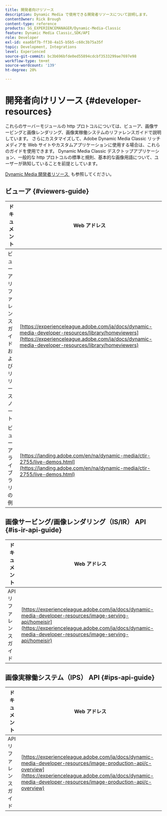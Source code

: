 ```yaml
---
title: 開発者向けリソース
description: Dynamic Media で使用できる開発者リソースについて説明します。
contentOwner: Rick Brough
content-type: reference
products: SG_EXPERIENCEMANAGER/Dynamic-Media-Classic
feature: Dynamic Media Classic,SDK/API
role: Developer
exl-id: eaa6bf7b-ff38-4a15-b5b5-c60c3b75a35f
topic: Development, Integrations
level: Experienced
source-git-commit: bc3b696bfde0ed55894cdcbf3533299ae7697e98
workflow-type: tm+mt
source-wordcount: '139'
ht-degree: 20%

---
```


# 開発者向けリソース {#developer-resources}

これらのサーバーモジュールの http プロトコルについては、ビューア、画像サービングと画像レンダリング、画像実稼働システムのリファレンスガイドで説明しています。 さらにカスタマイズして、Adobe Dynamic Media Classic リッチメディアを Web サイトやカスタムアプリケーションに使用する場合は、これらのガイドを使用できます。 Dynamic Media Classic デスクトップアプリケーション、一般的な http プロトコルの標準と規則、基本的な画像用語について、ユーザーが熟知していることを前提としています。

[Dynamic Media 開発者リソース &#x200B;](https://experienceleague.adobe.com/ja/docs/dynamic-media-developer-resources) も参照してください。

## ビューア {#viewers-guide}

| ドキュメント | Web アドレス |
| --- | --- |
| ビューアリファレンスガイドおよびリリースノート | [https://experienceleague.adobe.com/ja/docs/dynamic-media-developer-resources/library/homeviewers](https://experienceleague.adobe.com/ja/docs/dynamic-media-developer-resources/library/homeviewers) |
| ビューアライブラリの例 | [https://landing.adobe.com/en/na/dynamic-media/ctir-2755/live-demos.html](https://landing.adobe.com/en/na/dynamic-media/ctir-2755/live-demos.html) |

## 画像サービング/画像レンダリング（IS/IR） API {#is-ir-api-guide}

| ドキュメント | Web アドレス |
| --- | --- |
| API リファレンスガイド | [https://experienceleague.adobe.com/ja/docs/dynamic-media-developer-resources/image-serving-api/homeisir](https://experienceleague.adobe.com/ja/docs/dynamic-media-developer-resources/image-serving-api/homeisir) |

## 画像実稼働システム（IPS） API {#ips-api-guide}

| ドキュメント | Web アドレス |
| --- | --- |
| API リファレンスガイド | [https://experienceleague.adobe.com/ja/docs/dynamic-media-developer-resources/image-production-api/c-overview](https://experienceleague.adobe.com/ja/docs/dynamic-media-developer-resources/image-production-api/c-overview) |

<!-- ## Image Authoring {#ia}

| Document| Web address |
| --- | --- |
| User Guide | Contact Adobe Dynamic Media Classic technical support for this documentation. |
| Release Notes | Contact Adobe Dynamic Media Classic technical support for this documentation. |

## Dynamic Media Classic API {#dmc-api}

| Document | Web address |
| --- | --- |
| API Reference Guide | Contact Adobe Dynamic Media Classic technical support for documentation. |
 -->










<!-- 

**Web-to-Print**

|Document|Web address|
|--- |--- |
|Reference Guide|[https://www.adobe.com/go/learn_s7_webtoprint_en](https://www.adobe.com/go/learn_s7_webtoprint_en)| 

-->

